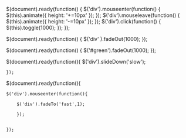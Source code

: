 $(document).ready(function() {
   $('div').mouseenter(function() {
       $(this).animate({
           height: '+=10px'
       });
   });
   $('div').mouseleave(function() {
       $(this).animate({
           height: '-=10px'
       }); 
   });
   $('div').click(function() {
       $(this).toggle(1000);
   }); 
});



$(document).ready(function() {
    $('div' ).fadeOut(1000);
});

$(document).ready(function() {
    $('#green').fadeOut(1000);
});


$(document).ready(function(){
    $('div').slideDown('slow');
    
    });


$(document).ready(function(){
    
    $('div').mouseenter(function(){
        
        $('div').fadeTo('fast',1);
        
        });
    
    
    });

